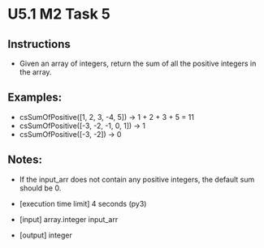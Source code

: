 # U5.1 M2 Task 5

## Instructions
- Given an array of integers, return the sum of all the positive integers in the array.

## Examples:

- csSumOfPositive([1, 2, 3, -4, 5]) -> 1 + 2 + 3 + 5 = 11
- csSumOfPositive([-3, -2, -1, 0, 1]) -> 1
- csSumOfPositive([-3, -2]) -> 0


## Notes:

- If the input_arr does not contain any positive integers, the default sum should be 0.
- [execution time limit] 4 seconds (py3)

- [input] array.integer input_arr

- [output] integer